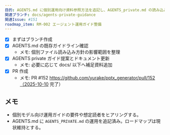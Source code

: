 ```yaml
---
目的: AGENTS.md に個別運用向け資料参照方法を追記し、AGENTS_private.md の読み込み方針を定義する
関連ブランチ: docs/agents-private-guidance
関連Issue: #151
roadmap_item: RM-002 エージェント運用ガイド整備
---
```


- [x] まずはブランチ作成
- [x] AGENTS.md の既存ガイドライン確認
  - メモ: 個別ファイル読み込み方針の影響範囲を整理
- [x] AGENTS private ガイド提案とドキュメント更新
  - メモ: 必要に応じて docs/ 以下へ補足資料追加
- [x] PR 作成
  - メモ: PR #152 https://github.com/yurake/pptx_generator/pull/152（2025-10-10 完了）

## メモ
- 個別モデル向け運用ガイドの要件や想定読者をヒアリングする。
- AGENTS.md に `AGENTS_PRIVATE.md` の運用を追記済み。ロードマップは現状維持とする。
